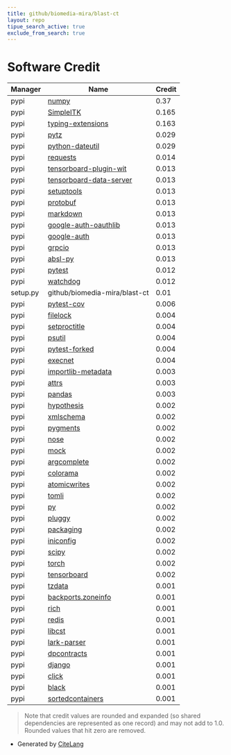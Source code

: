 ```yaml
---
title: github/biomedia-mira/blast-ct
layout: repo
tipue_search_active: true
exclude_from_search: true
---
```

# Software Credit

|Manager|Name|Credit|
|-------|----|------|
|pypi|[numpy](https://www.numpy.org)|0.37|
|pypi|[SimpleITK](http://simpleitk.org/)|0.165|
|pypi|[typing-extensions](https://typing.readthedocs.io/)|0.163|
|pypi|[pytz](http://pythonhosted.org/pytz)|0.029|
|pypi|[python-dateutil](https://github.com/dateutil/dateutil)|0.029|
|pypi|[requests](https://pypi.org/project/requests)|0.014|
|pypi|[tensorboard-plugin-wit](https://whatif-tool.dev)|0.013|
|pypi|[tensorboard-data-server](https://github.com/tensorflow/tensorboard/tree/master/tensorboard/data/server)|0.013|
|pypi|[setuptools](https://github.com/pypa/setuptools)|0.013|
|pypi|[protobuf](https://pypi.org/project/protobuf)|0.013|
|pypi|[markdown](https://pypi.org/project/markdown)|0.013|
|pypi|[google-auth-oauthlib](https://pypi.org/project/google-auth-oauthlib)|0.013|
|pypi|[google-auth](https://pypi.org/project/google-auth)|0.013|
|pypi|[grpcio](https://pypi.org/project/grpcio)|0.013|
|pypi|[absl-py](https://pypi.org/project/absl-py)|0.013|
|pypi|[pytest](https://docs.pytest.org/en/latest/)|0.012|
|pypi|[watchdog](https://pypi.org/project/watchdog)|0.012|
|setup.py|github/biomedia-mira/blast-ct|0.01|
|pypi|[pytest-cov](https://pypi.org/project/pytest-cov)|0.006|
|pypi|[filelock](https://pypi.org/project/filelock)|0.004|
|pypi|[setproctitle](https://pypi.org/project/setproctitle)|0.004|
|pypi|[psutil](https://pypi.org/project/psutil)|0.004|
|pypi|[pytest-forked](https://pypi.org/project/pytest-forked)|0.004|
|pypi|[execnet](https://pypi.org/project/execnet)|0.004|
|pypi|[importlib-metadata](https://pypi.org/project/importlib-metadata)|0.003|
|pypi|[attrs](https://pypi.org/project/attrs)|0.003|
|pypi|[pandas](https://pandas.pydata.org)|0.003|
|pypi|[hypothesis](https://hypothesis.works)|0.002|
|pypi|[xmlschema](https://pypi.org/project/xmlschema)|0.002|
|pypi|[pygments](https://pypi.org/project/pygments)|0.002|
|pypi|[nose](https://pypi.org/project/nose)|0.002|
|pypi|[mock](https://pypi.org/project/mock)|0.002|
|pypi|[argcomplete](https://pypi.org/project/argcomplete)|0.002|
|pypi|[colorama](https://pypi.org/project/colorama)|0.002|
|pypi|[atomicwrites](https://pypi.org/project/atomicwrites)|0.002|
|pypi|[tomli](https://pypi.org/project/tomli)|0.002|
|pypi|[py](https://pypi.org/project/py)|0.002|
|pypi|[pluggy](https://pypi.org/project/pluggy)|0.002|
|pypi|[packaging](https://pypi.org/project/packaging)|0.002|
|pypi|[iniconfig](https://pypi.org/project/iniconfig)|0.002|
|pypi|[scipy](https://www.scipy.org)|0.002|
|pypi|[torch](https://pytorch.org/)|0.002|
|pypi|[tensorboard](https://github.com/tensorflow/tensorboard)|0.002|
|pypi|[tzdata](https://pypi.org/project/tzdata)|0.001|
|pypi|[backports.zoneinfo](https://pypi.org/project/backports.zoneinfo)|0.001|
|pypi|[rich](https://pypi.org/project/rich)|0.001|
|pypi|[redis](https://pypi.org/project/redis)|0.001|
|pypi|[libcst](https://pypi.org/project/libcst)|0.001|
|pypi|[lark-parser](https://pypi.org/project/lark-parser)|0.001|
|pypi|[dpcontracts](https://pypi.org/project/dpcontracts)|0.001|
|pypi|[django](https://pypi.org/project/django)|0.001|
|pypi|[click](https://pypi.org/project/click)|0.001|
|pypi|[black](https://pypi.org/project/black)|0.001|
|pypi|[sortedcontainers](https://pypi.org/project/sortedcontainers)|0.001|


> Note that credit values are rounded and expanded (so shared dependencies are represented as one record) and may not add to 1.0. Rounded values that hit zero are removed.


- Generated by [CiteLang](https://github.com/vsoch/citelang)
